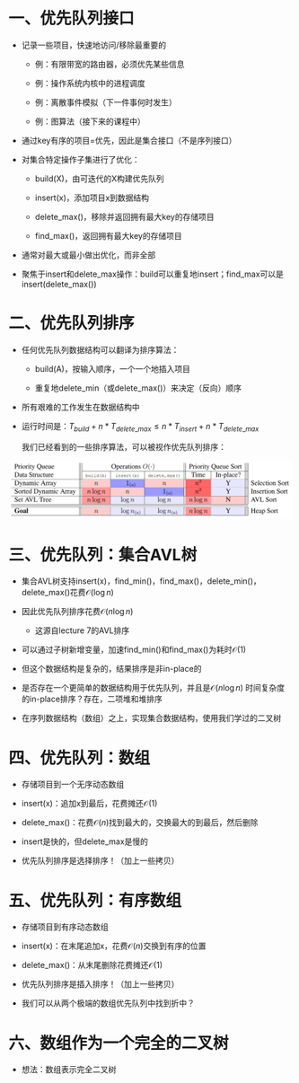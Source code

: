 # 一、优先队列接口

* 记录一些项目，快速地访问/移除最重要的
  
  * 例：有限带宽的路由器，必须优先某些信息
  
  * 例：操作系统内核中的进程调度
  
  * 例：离散事件模拟（下一件事何时发生）
  
  * 例：图算法（接下来的课程中）

* 通过key有序的项目=优先，因此是集合接口（不是序列接口）

* 对集合特定操作子集进行了优化：
  
  * build(X)，由可迭代的X构建优先队列
  
  * insert(x)，添加项目x到数据结构
  
  * delete_max()，移除并返回拥有最大key的存储项目
  
  * find_max()，返回拥有最大key的存储项目

* 通常对最大或最小做出优化，而非全部

* 聚焦于insert和delete_max操作：build可以重复地insert；find_max可以是insert(delete_max())

# 二、优先队列排序

* 任何优先队列数据结构可以翻译为排序算法：
  
  * build(A)，按输入顺序，一个一个地插入项目
  
  * 重复地delete_min（或delete_max()）来决定（反向）顺序

* 所有艰难的工作发生在数据结构中

* 运行时间是：$T_{build}+n*T_{delete\_max}\le n*T_{insert}+n*T_{delete\_max}$
  
  我们已经看到的一些排序算法，可以被视作优先队列排序：

![](https://raw.githubusercontent.com/lialong/algorithms-6006/main/lecture/08/1.PNG)

# 三、优先队列：集合AVL树

* 集合AVL树支持insert(x)，find_min()，find_max()，delete_min()，delete_max()花费$\mathcal{O}(\log n)$

* 因此优先队列排序花费$\mathcal{O}(n\log n)$
  
  * 这源自lecture 7的AVL排序

* 可以通过子树新增变量，加速find_min()和find_max()为耗时$\mathcal{O}(1)$

* 但这个数据结构是复杂的，结果排序是非in-place的

* 是否存在一个更简单的数据结构用于优先队列，并且是$\mathcal{O}(n\log n)$ 时间复杂度的in-place排序？存在，二项堆和堆排序

* 在序列数据结构（数组）之上，实现集合数据结构，使用我们学过的二叉树

# 四、优先队列：数组

* 存储项目到一个无序动态数组

* insert(x)：追加x到最后，花费摊还$\mathcal{O}(1)$

* delete_max()：花费$\mathcal{O}(n)$找到最大的，交换最大的到最后，然后删除

* insert是快的，但delete_max是慢的

* 优先队列排序是选择排序！（加上一些拷贝）

# 五、优先队列：有序数组

* 存储项目到有序动态数组

* insert(x)：在末尾追加x，花费$\mathcal{O}(n)$交换到有序的位置

* delete_max()：从末尾删除花费摊还$\mathcal{O}(1)$

* 优先队列排序是插入排序！（加上一些拷贝）

* 我们可以从两个极端的数组优先队列中找到折中？

# 六、数组作为一个完全的二叉树

* 想法：数组表示完全二叉树